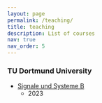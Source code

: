```yaml
---
layout: page
permalink: /teaching/
title: teaching
description: List of courses
nav: true
nav_order: 5
---
```


<!-- For now, this page is assumed to be a static description of your courses. You can convert it to a collection similar to `_projects/` so that you can have a dedicated page for each course.

Organize your courses by years, topics, or universities, however you like! -->
### TU Dortmund University
- [Signale und Systeme B](https://bv.etit.tu-dortmund.de/studium/lehrveranstaltungen/signale-und-systeme-b/)
  - 2023